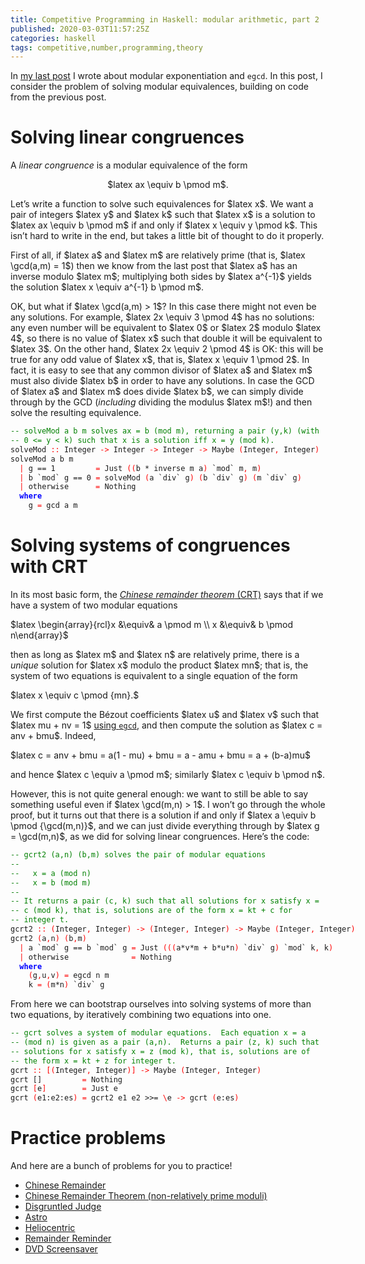 ```yaml
---
title: Competitive Programming in Haskell: modular arithmetic, part 2
published: 2020-03-03T11:57:25Z
categories: haskell
tags: competitive,number,programming,theory
---
```


<p>In <a href="https://byorgey.wordpress.com/2020/02/15/competitive-programming-in-haskell-modular-arithmetic-part-1/">my last post</a> I wrote about modular exponentiation and <code>egcd</code>. In this post, I consider the problem of solving modular equivalences, building on code from the previous post.</p>
<h1 id="solving-linear-congruences">Solving linear congruences</h1>
<p>A <em>linear congruence</em> is a modular equivalence of the form</p>
<div style="text-align:center;">
<p>$latex ax \equiv b \pmod m$.</p>
</div>
<p>Let’s write a function to solve such equivalences for $latex x$. We want a pair of integers $latex y$ and $latex k$ such that $latex x$ is a solution to $latex ax \equiv b \pmod m$ if and only if $latex x \equiv y \pmod k$. This isn’t hard to write in the end, but takes a little bit of thought to do it properly.</p>
<p>First of all, if $latex a$ and $latex m$ are relatively prime (that is, $latex \gcd(a,m) = 1$) then we know from the last post that $latex a$ has an inverse modulo $latex m$; multiplying both sides by $latex a^{-1}$ yields the solution $latex x \equiv a^{-1} b \pmod m$.</p>
<p>OK, but what if $latex \gcd(a,m) &gt; 1$? In this case there might not even be any solutions. For example, $latex 2x \equiv 3 \pmod 4$ has no solutions: any even number will be equivalent to $latex 0$ or $latex 2$ modulo $latex 4$, so there is no value of $latex x$ such that double it will be equivalent to $latex 3$. On the other hand, $latex 2x \equiv 2 \pmod 4$ is OK: this will be true for any odd value of $latex x$, that is, $latex x \equiv 1 \pmod 2$. In fact, it is easy to see that any common divisor of $latex a$ and $latex m$ must also divide $latex b$ in order to have any solutions. In case the GCD of $latex a$ and $latex m$ does divide $latex b$, we can simply divide through by the GCD (<em>including</em> dividing the modulus $latex m$!) and then solve the resulting equivalence.</p>
<pre class="sourceCode haskell"><code class="sourceCode haskell"><span style="color:green;">-- solveMod a b m solves ax = b (mod m), returning a pair (y,k) (with</span>
<span style="color:green;">-- 0 &lt;= y &lt; k) such that x is a solution iff x = y (mod k).</span>
<span>solveMod</span> <span style="color:red;">::</span> <span>Integer</span> <span style="color:red;">-&gt;</span> <span>Integer</span> <span style="color:red;">-&gt;</span> <span>Integer</span> <span style="color:red;">-&gt;</span> <span>Maybe</span> <span style="color:red;">(</span><span>Integer</span><span style="color:red;">,</span> <span>Integer</span><span style="color:red;">)</span>
<span>solveMod</span> <span>a</span> <span>b</span> <span>m</span>
  <span style="color:red;">|</span> <span>g</span> <span>==</span> <span class="hs-num">1</span>         <span style="color:red;">=</span> <span>Just</span> <span style="color:red;">(</span><span style="color:red;">(</span><span>b</span> <span>*</span> <span>inverse</span> <span>m</span> <span>a</span><span style="color:red;">)</span> <span>`mod`</span> <span>m</span><span style="color:red;">,</span> <span>m</span><span style="color:red;">)</span>
  <span style="color:red;">|</span> <span>b</span> <span>`mod`</span> <span>g</span> <span>==</span> <span class="hs-num">0</span> <span style="color:red;">=</span> <span>solveMod</span> <span style="color:red;">(</span><span>a</span> <span>`div`</span> <span>g</span><span style="color:red;">)</span> <span style="color:red;">(</span><span>b</span> <span>`div`</span> <span>g</span><span style="color:red;">)</span> <span style="color:red;">(</span><span>m</span> <span>`div`</span> <span>g</span><span style="color:red;">)</span>
  <span style="color:red;">|</span> <span>otherwise</span>      <span style="color:red;">=</span> <span>Nothing</span>
  <span style="color:blue;font-weight:bold;">where</span>
    <span>g</span> <span style="color:red;">=</span> <span>gcd</span> <span>a</span> <span>m</span></code></pre>
<h1 id="solving-systems-of-congruences-with-crt">Solving systems of congruences with CRT</h1>
<p>In its most basic form, the <a href="https://mathlesstraveled.com/2019/04/05/more-words-about-pww-25-the-chinese-remainder-theorem/"><em>Chinese remainder theorem</em> (CRT)</a> says that if we have a system of two modular equations</p>
<p>$latex \begin{array}{rcl}x &amp;\equiv&amp; a \pmod m \\ x &amp;\equiv&amp; b \pmod n\end{array}$</p>
<p>then as long as $latex m$ and $latex n$ are relatively prime, there is a <em>unique</em> solution for $latex x$ modulo the product $latex mn$; that is, the system of two equations is equivalent to a single equation of the form</p>
<p>$latex x \equiv c \pmod {mn}.$</p>
<p>We first compute the Bézout coefficients $latex u$ and $latex v$ such that $latex mu + nv = 1$ <a href="https://byorgey.wordpress.com/2020/02/15/competitive-programming-in-haskell-modular-arithmetic-part-1/">using <code>egcd</code></a>, and then compute the solution as $latex c = anv + bmu$. Indeed,</p>
<p>$latex c = anv + bmu = a(1 - mu) + bmu = a - amu + bmu = a + (b-a)mu$</p>
<p>and hence $latex c \equiv a \pmod m$; similarly $latex c \equiv b \pmod n$.</p>
<p>However, this is not quite general enough: we want to still be able to say something useful even if $latex \gcd(m,n) &gt; 1$. I won’t go through the whole proof, but it turns out that there is a solution if and only if $latex a \equiv b \pmod {\gcd(m,n)}$, and we can just divide everything through by $latex g = \gcd(m,n)$, as we did for solving linear congruences. Here’s the code:</p>
<pre class="sourceCode haskell"><code class="sourceCode haskell"><span style="color:green;">-- gcrt2 (a,n) (b,m) solves the pair of modular equations</span>
<span style="color:green;">--</span>
<span style="color:green;">--   x = a (mod n)</span>
<span style="color:green;">--   x = b (mod m)</span>
<span style="color:green;">--</span>
<span style="color:green;">-- It returns a pair (c, k) such that all solutions for x satisfy x =</span>
<span style="color:green;">-- c (mod k), that is, solutions are of the form x = kt + c for</span>
<span style="color:green;">-- integer t.</span>
<span>gcrt2</span> <span style="color:red;">::</span> <span style="color:red;">(</span><span>Integer</span><span style="color:red;">,</span> <span>Integer</span><span style="color:red;">)</span> <span style="color:red;">-&gt;</span> <span style="color:red;">(</span><span>Integer</span><span style="color:red;">,</span> <span>Integer</span><span style="color:red;">)</span> <span style="color:red;">-&gt;</span> <span>Maybe</span> <span style="color:red;">(</span><span>Integer</span><span style="color:red;">,</span> <span>Integer</span><span style="color:red;">)</span>
<span>gcrt2</span> <span style="color:red;">(</span><span>a</span><span style="color:red;">,</span><span>n</span><span style="color:red;">)</span> <span style="color:red;">(</span><span>b</span><span style="color:red;">,</span><span>m</span><span style="color:red;">)</span>
  <span style="color:red;">|</span> <span>a</span> <span>`mod`</span> <span>g</span> <span>==</span> <span>b</span> <span>`mod`</span> <span>g</span> <span style="color:red;">=</span> <span>Just</span> <span style="color:red;">(</span><span style="color:red;">(</span><span style="color:red;">(</span><span>a</span><span>*</span><span>v</span><span>*</span><span>m</span> <span>+</span> <span>b</span><span>*</span><span>u</span><span>*</span><span>n</span><span style="color:red;">)</span> <span>`div`</span> <span>g</span><span style="color:red;">)</span> <span>`mod`</span> <span>k</span><span style="color:red;">,</span> <span>k</span><span style="color:red;">)</span>
  <span style="color:red;">|</span> <span>otherwise</span>              <span style="color:red;">=</span> <span>Nothing</span>
  <span style="color:blue;font-weight:bold;">where</span>
    <span style="color:red;">(</span><span>g</span><span style="color:red;">,</span><span>u</span><span style="color:red;">,</span><span>v</span><span style="color:red;">)</span> <span style="color:red;">=</span> <span>egcd</span> <span>n</span> <span>m</span>
    <span>k</span> <span style="color:red;">=</span> <span style="color:red;">(</span><span>m</span><span>*</span><span>n</span><span style="color:red;">)</span> <span>`div`</span> <span>g</span></code></pre>
<p>From here we can bootstrap ourselves into solving systems of more than two equations, by iteratively combining two equations into one.</p>
<pre class="sourceCode haskell"><code class="sourceCode haskell"><span style="color:green;">-- gcrt solves a system of modular equations.  Each equation x = a</span>
<span style="color:green;">-- (mod n) is given as a pair (a,n).  Returns a pair (z, k) such that</span>
<span style="color:green;">-- solutions for x satisfy x = z (mod k), that is, solutions are of</span>
<span style="color:green;">-- the form x = kt + z for integer t.</span>
<span>gcrt</span> <span style="color:red;">::</span> <span style="color:red;">[</span><span style="color:red;">(</span><span>Integer</span><span style="color:red;">,</span> <span>Integer</span><span style="color:red;">)</span><span style="color:red;">]</span> <span style="color:red;">-&gt;</span> <span>Maybe</span> <span style="color:red;">(</span><span>Integer</span><span style="color:red;">,</span> <span>Integer</span><span style="color:red;">)</span>
<span>gcrt</span> <span>[]</span>         <span style="color:red;">=</span> <span>Nothing</span>
<span>gcrt</span> <span style="color:red;">[</span><span>e</span><span style="color:red;">]</span>        <span style="color:red;">=</span> <span>Just</span> <span>e</span>
<span>gcrt</span> <span style="color:red;">(</span><span>e1</span><span>:</span><span>e2</span><span>:</span><span>es</span><span style="color:red;">)</span> <span style="color:red;">=</span> <span>gcrt2</span> <span>e1</span> <span>e2</span> <span>&gt;&gt;=</span> <span style="color:red;">\</span><span>e</span> <span style="color:red;">-&gt;</span> <span>gcrt</span> <span style="color:red;">(</span><span>e</span><span>:</span><span>es</span><span style="color:red;">)</span></code></pre>
<h1 id="practice-problems">Practice problems</h1>
<p>And here are a bunch of problems for you to practice!</p>
<ul>
<li><a href="http://open.kattis.com/problems/chineseremainder">Chinese Remainder</a></li>
<li><a href="http://open.kattis.com/problems/generalchineseremainder">Chinese Remainder Theorem (non-relatively prime moduli)</a></li>
<li><a href="http://open.kattis.com/problems/disgruntledjudge">Disgruntled Judge</a></li>
<li><a href="http://open.kattis.com/problems/astro">Astro</a></li>
<li><a href="http://open.kattis.com/problems/heliocentric">Heliocentric</a></li>
<li><a href="http://open.kattis.com/problems/remainderreminder">Remainder Reminder</a></li>
<li><a href="http://open.kattis.com/problems/dvdscreensaver">DVD Screensaver</a></li>
</ul>


